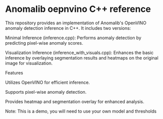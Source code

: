 # Anomalib oepnvino C++ reference

This repository provides an implementation of Anomalib's OpenVINO anomaly detection inference in C++. It includes two versions:

Minimal Inference (inference.cpp): Performs anomaly detection by predicting pixel-wise anomaly scores.

Visualization Inference (inference_with_visuals.cpp): Enhances the basic inference by overlaying segmentation results and heatmaps on the original image for visualization.

Features

Utilizes OpenVINO for efficient inference.

Supports pixel-wise anomaly detection.

Provides heatmap and segmentation overlay for enhanced analysis.

Note: This is a demo, you will need to use your own model and thresholds
